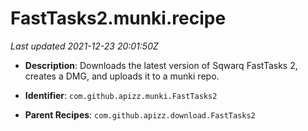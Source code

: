 # FastTasks2.munki.recipe

_Last updated 2021-12-23 20:01:50Z_

- **Description**: Downloads the latest version of Sqwarq FastTasks 2, creates a DMG, and uploads it to a munki repo.

- **Identifier**: `com.github.apizz.munki.FastTasks2`

- **Parent Recipes**: `com.github.apizz.download.FastTasks2`
